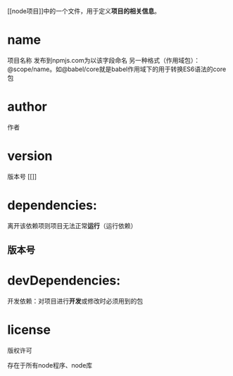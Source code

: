 [[node项目]]中的一个文件，用于定义**项目的相关信息**。
# name
项目名称
发布到npmjs.com为以该字段命名
另一种格式（作用域包）：@scope/name。如@babel/core就是babel作用域下的用于转换ES6语法的core包
# author
作者
# version
版本号
[[]]
# dependencies:
离开该依赖项则项目无法正常**运行**（运行依赖）
## 版本号

# devDependencies:
开发依赖：对项目进行**开发**或修改时必须用到的包
# license
版权许可

存在于所有node程序、node库